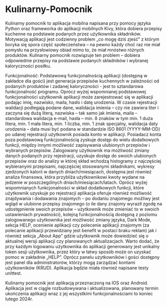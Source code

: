 # Kulinarny-Pomocnik
Kulinarny pomocnik to aplikacja mobilna napisana przy pomocy języka Python oraz frameworka do aplikacji mobilnych Kivy, która dobiera przepisy kuchenne na podstawie podanych przez użytkownika składników. Motywacją aplikacji jest codzienny problem „co mogę dziś zjeść” z którym boryka się spora część społeczeństwa – na pewno każdy choć raz nie miał pomysłu na przysłowiowy obiad mimo to, że miał mnóstwo różnych produktów. Kulinarny pomocnik rozwiązuje ten problem – dobiera odpowiednie przepisy na podstawie podanych składników i wybranej kaloryczności posiłku. 

Funkcjonalność: 
Podstawową funkcjonalnością aplikacji (dostępną w zakładce dla gości) jest generacja przepisów kuchennych w zależności od podanych produktów i zadanej kaloryczności  - jest to sztandarowa funkcjonalność programu. Oprócz wyżej wspomnianej podstawowej funkcjonalności użytkownik aplikacji może zarejestrować się w aplikacji podając imię, nazwisko, maila, hasło i datę urodzenia. W czasie rejestracji walidacji podlegają podane dane, walidacja imienia – czy nie zawiera liter i zaczyna się dużą literą, nazwiska – tak samo jak imienia, maila – standardowa walidacja e-mail, hasła – min. 8 znaków w tym min. 1 duża litera, min. 1 mała litera, min. 1 liczba, min. 1 znak specjalny, walidacja daty urodzenia – data musi być podana w standardzie ISO 8601 (YYYY-MM-DD) po udanej rejestracji użytkownik posiada konto w aplikacji. Posiadacz konta poza podstawową funkcjonalnością zyskuje dostęp do wielu dodatkowych funkcji, między innymi możliwość zapisywania ulubionych przepisów i wybranych przepisów. Zalogowany użytkownik ma możliwość zmiany danych podanych przy rejestracji, uzyskuje dostęp do swoich ulubionych przepisów oraz do analizy w której skład wchodzą histogramy z najczęściej wybieranymi przepisami, najczęściej stosowanymi składnikami, wykresy zjedzonych kalorii w danych dniach/miesiącach, dostępna jest również analiza finansowa, która przybliża użytkownikowi kwoty wydane na jedzenie w poszczególnych dniach/miesiącach/latach. Oprócz wyżej wspomnianych funkcjonalności w skład dodatkowych funkcji, które użytkownik uzyskuje po rejestracji aplikacja oferuje również możliwość znajdywania i dodawania znajomych – po dodaniu znajomego możliwy jest wgląd w ulubione przepisy znajomego (o ile dany znajomy wyraził zgodę na udostępnienie swoich przepisów – użytkownik może zmieniać to w swoich ustawieniach prywatności), kolejną funkcjonalnością dostępną z poziomu zalogowanego użytkownika jest możliwość zmiany języka, Dark Mode, sekcja HELP, ocenienie aplikacji czy polecenie aplikacji znajomym (za polecanie aplikacji przewidziany jest benefit w postaci braku reklam) jak i również sekcja „About App” gdzie użytkownik może dowiedzieć się o aktualnej wersji aplikacji czy planowanych aktualizacjach. Warto dodać, że przy każdym logowaniu użytkownika do aplikacji generowany jest unikalny token sesji użytkownika, przez który w łatwy sposób może on uzyskać pomoc w zakładnie „HELP”. Oprócz panelu użytkowników i gości dostępny jest panel dla administratorów, którzy mogą zarządzać kontami użytkowników (KRUD). Aplikacja będzie miała również napisane testy unittest.

Kulinarny pomocnik jest aplikacją przeznaczoną na IOS oraz Android. Aplikacja jest w ciągle rozbudowywana i aktualizowana, planowany termin ukończenia aplikacji wraz z jej wszystkimi funkcjonalnościami to koniec lutego 2024r. 

